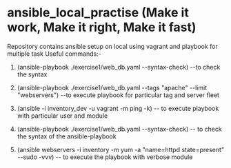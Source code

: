 # ansible_local_practise (Make it work, Make it right, Make it fast)
Repository contains ansible setup on local using vagrant and  playbook for multiple task 
 Useful commands:-

1. (ansible-playbook ./exercise1/web_db.yaml --syntax-check) --to check the syntax

2. (ansible-playbook ./exercise1/web_db.yaml --tags "apache" --limit "webservers") --to execute playbook for particular tag and server fleet

3. (ansible <ip address> -i inventory_dev -u vagrant -m ping -k) -- to execute playbook with particular user and module

4. (ansible-playbook ./exercise1/web_db.yaml --syntax-check) -- to check the syntax of the ansible-playbook

5. (ansible webservers -i inventory -m yum -a "name=httpd state=present" --sudo -vvv) -- to execute the playbook with verbose module
